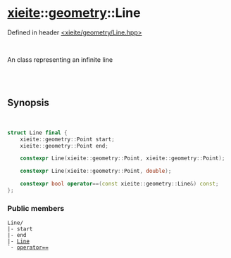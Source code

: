 # [xieite](../../README.md)::[geometry](../geometry.md)::Line
Defined in header [<xieite/geometry/Line.hpp>](../../include/xieite/geometry/Line.hpp)

<br/>

An class representing an infinite line

<br/><br/>

## Synopsis

<br/>

```cpp
struct Line final {
	xieite::geometry::Point start;
	xieite::geometry::Point end;

	constexpr Line(xieite::geometry::Point, xieite::geometry::Point);

	constexpr Line(xieite::geometry::Point, double);

	constexpr bool operator==(const xieite::geometry::Line&) const;
};
```
### Public members
<pre><code>Line/
|- start
|- end
|- <a href="./Line/constructor.md">Line</a>
`- <a href="./Line/operatorEquals.md">operator==</a>
</code></pre>
